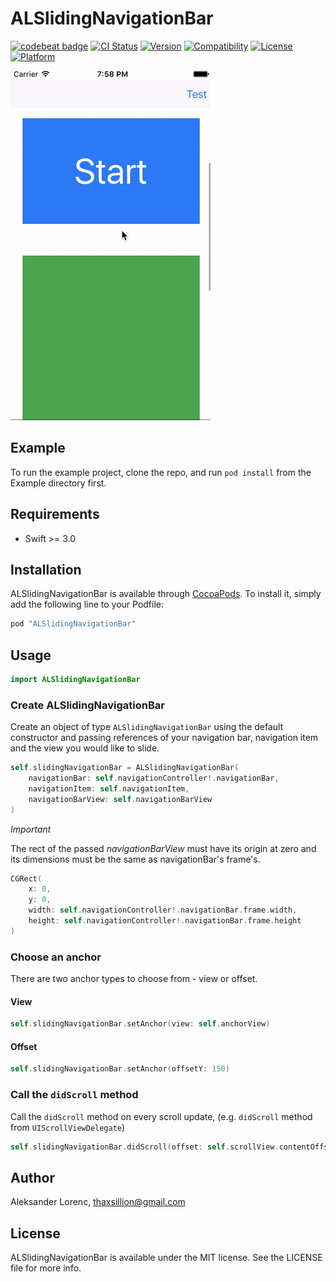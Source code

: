 # ALSlidingNavigationBar

<a href="https://codebeat.co/projects/github-com-evilmint-alslidingnavigationbar-master"><img alt="codebeat badge" src="https://codebeat.co/badges/8f4cd86f-cd8b-4495-89c3-e207d7f2d06e" /></a>
[![CI Status](http://img.shields.io/travis/evilmint/ALSlidingNavigationBar.svg?style=flat)](https://travis-ci.org/evilmint/ALSlidingNavigationBar)
[![Version](https://img.shields.io/cocoapods/v/ALSlidingNavigationBar.svg?style=flat)](http://cocoapods.org/pods/ALSlidingNavigationBar)
[![Compatibility](https://img.shields.io/badge/swift3-compatible-4BC51D.svg?style=flat)](http://cocoapods.org/pods/ALSlidingNavigationBar)
[![License](https://img.shields.io/cocoapods/l/ALSlidingNavigationBar.svg?style=flat)](http://cocoapods.org/pods/ALSlidingNavigationBar)
[![Platform](https://img.shields.io/cocoapods/p/ALSlidingNavigationBar.svg?style=flat)](http://cocoapods.org/pods/ALSlidingNavigationBar)

![Running pod example](ALSlidingNavigationBar.gif "Running pod example")

## Example

To run the example project, clone the repo, and run `pod install` from the Example directory first.

## Requirements
* Swift >= 3.0

## Installation

ALSlidingNavigationBar is available through [CocoaPods](http://cocoapods.org). To install
it, simply add the following line to your Podfile:

```ruby
pod "ALSlidingNavigationBar"
```

## Usage

```swift
import ALSlidingNavigationBar
```

### Create ALSlidingNavigationBar
Create an object of type `ALSlidingNavigationBar` using the default constructor and passing references of your navigation bar, navigation item and the view you would like to slide.

```swift
self.slidingNavigationBar = ALSlidingNavigationBar(
    navigationBar: self.navigationController!.navigationBar,
    navigationItem: self.navigationItem,
    navigationBarView: self.navigationBarView
)
```

*Important*

The rect of the passed _navigationBarView_ must have its origin at zero and its dimensions must be the same as navigationBar's frame's.

```swift
CGRect(
    x: 0,
    y: 0,
    width: self.navigationController!.navigationBar.frame.width,
    height: self.navigationController!.navigationBar.frame.height
)
```

### Choose an anchor

There are two anchor types to choose from - view or offset.

#### View

```swift
self.slidingNavigationBar.setAnchor(view: self.anchorView)
```

#### Offset

```swift
self.slidingNavigationBar.setAnchor(offsetY: 150)
```

### Call the `didScroll` method

Call the `didScroll` method on every scroll update, (e.g. `didScroll` method from `UIScrollViewDelegate`)

```swift
self.slidingNavigationBar.didScroll(offset: self.scrollView.contentOffset.y, convertView: self.view) {
```

## Author

Aleksander Lorenc, thaxsillion@gmail.com

## License

ALSlidingNavigationBar is available under the MIT license. See the LICENSE file for more info.
